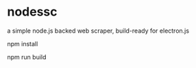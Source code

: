 # nodessc
a simple node.js backed web scraper, build-ready for electron.js

npm install

npm run build